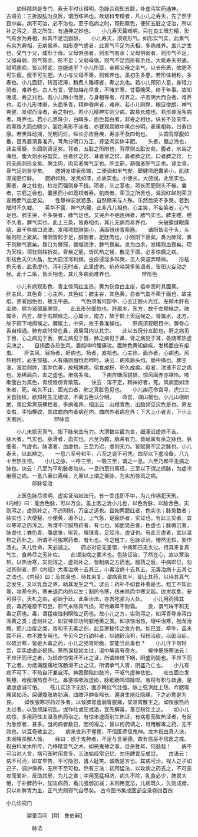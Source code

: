 <!-- { "loadSidebar": true } -->
　　幼科精熟是专门，寿夭平时认得明，色脉合观知五脏，补虚泻实药通神。　　古语云：三折股肱为良医，谓历练熟也。故幼科专精者，凡小儿之寿夭，先了然于目中矣。病不可治，必不治也。至于临病之时，观形察色，便知五脏之证治，所以补之泻之，意之所生，有通神之妙也。　　小儿寿天最难明，只在良工眼力精，形气有余为寿相，如其不足岂遐龄。　　小儿寿天，须观形气。如形实气实，此禀气有余为寿相，无病易养。如形虚气虚者，此禀气不足为夭相，多病难养。盖儿之生也，受气于父，成形于母。父母俱强者，则形气有余；父母俱弱者，则形气不足。父强母弱，则气有余，形不足；父弱母强，则气不足而形有余也。大抵寿夭穷通，聪明愚痴，皆以预定，岂能逃乎？小儿所禀，全赖父母之余气，以长形质，故肥不可生瘦，瘦不可生肥。大小与父母不等，则难养也。虽初生多患，若形体相称，多寿也。小儿面舒，转首迟滞，稍费人雕琢者，寿之兆也。若小儿预知人意，身轻力弱者，难养也。古人有言，譬如梅花早发，不睹岁寒，甘菊晚荣，终于年事。故知晚成，寿之兆也。若小儿阴小而黑，与身相等者，可养之。子若阴大而白者，难养也。若小儿形体弱，头面多青，精神昏瘁者，难养。若小儿刚悍，眼目俊朗，神气爽健，发绀而泽者，寿之相也。若小儿精神实则少病，故易长成也。若形瘁而多病者，难养也。若小儿黑珠少，白睛多，面色晃白者，非寿之相也，纵长不及天年。若黑珠大而白睛少，面色黑形不淡者，亦要观其眼中黑白分明，表里相称，曰寿曰康。若黑珠动摇，光明闪烂，纵长亦应目疾，寿亦不及四旬也。　　头圆背厚腹如垂，目秀眉清鼻准齐。耳角分明口方正，肾坚肉实体丰肥。　　头者，髓之海也，肾主骨髓，头圆则肾足矣。背者，五脏之所附也，背厚则五脏安矣。腹者，水谷之海也，腹大则水谷盈矣。目者肝之窍，耳者肾之窍，鼻者肺之窍，口者脾之窍，七窍无阙则形全矣。脾主肉，肉实者脾气足也。肝主筋，筋强者肝气足也。肾主骨，骨气足则肾坚矣。　　腮妍发绀表形端，二便调和里气安。脚健项肥囊紧小，肌肤温润更红鲜。　　腮妍如桃，发黑如漆，此表实也。小便长，大便润，此里实也。脚者，身之柱也，柱壮而强则身不挠。项者，头之茎也，项长而肥则头不敧。囊者，宗筋之会也，囊黑而小如荔枝者寿。肌肉者，荣卫之所舍也，温润红鲜则荣卫宣畅而气血足矣。　　性静神安状若愚，自然精采与人殊。乐然后笑不多哭，若到眠时不久嘘。　　英华不露，神气内藏，此非凡儿相也。心主笑，不妄笑者，心气足也。肺主哭，不多哭者，肺气足也。又哭声不绝连绵者，肺气实也。脾主睡，睡不久者，脾气实也。此上三条，皆寿相也，其儿无病而易养也。　　头破露缝眼露睛，鼻干唇缩口流津。发稀项软腓腨小，满面纷纷青紫筋。　　诸阳皆会于头，头破则阳上衰矣。诸阴皆起于足，腓腨者，足肚肉也，小则阴下衰矣。鼻为肺窍，鼻干则肺气衰矣。唇口为脾窍，唇缩流津，脾气衰矣。发为血余，发稀则血衰矣。项为天柱，项软则柱折矣。青紫之筋，皆风热之候，散见于面，必多惊癎之病。　　形枯色夭欠火晶，肚大筋浮泻利频。虫疥浸淫多叫哭，见人笑语弄精神。　　形枯色夭者，此表虚也。泻利无时者，此里虚也。疥疮啼哭多笑语者，皆阳火妄动之候。此十二条，皆夭相也，其儿多病而难养也。
　　　　　辨形色

　　小儿有病观形色，青主惊风红主热，黄为伤食白主疳，若中恶时其面黑。　　肝主风，其色青；心主热，其色红；脾主谷，其色黄。白者气血不荣于面也，故主疳。黑者凶色也，故主中恶。　　气色须看何部中，心主正额火光红。左颊木肝右金肺，颏为肾部鼻脾宫。　　此五形分部位也。肝属木，东方，故于左颊候之。肺属金，西方，故于右颊候之。心属火，南方，故于额上天庭候之。肾属水，北方，故于颏下地阁候之。脾属土，中央，故于鼻准候也。　　肝病须观眼目中，脾唇心舌自相通。肺有病时常在鼻，肾居耳内认其宗。　　此以五窍分五脏也。肝之病见于目，心之病见于舌，脾之病见于唇，肺之病见于鼻，肾之病见于耳，各随寒热虚实决之。　　目扬面赤热生风，眉绉呻吟腹痛攻。面肿色黄知癖疾，发稀面白有疳虫。　　肝主风，目扬者，肝病也。扬者，直视也。心主热，面赤者，心病也。风热相传，必生惊搐。人有痛则眉绉而呻吟。诀云：痢疾眉头绉，肠中痛也。脾主湿，湿胜则肿，面肿色黄，故知脾病。宿食成积，积久成癖。疳者，津液不足之病也。发稀面白，血之虚也。疳病多虫。　　下痢应嫌面貌妍，惊风面赤亦堪怜。咳嗽面白为真色，青绕唇傍青紫筋。　　诀云：泻不定，精神好者，死。风病面如涂朱者，死。咳久不止，面光白者，肺之真脏色见也。　　小儿疾厄命宫寻，虎口三关食指纹。欲知死生无错误，不离五色认分明。　　命宫，谓山根也。小儿山根断绝，青红紫黑筋横栏者，多病难养。相法云：山根青色，出胎频见灾危是也。男左女右，手指横纹，其纹曲向内者病在内，曲向外者病在外；下大上小者吉，下小上天者凶。
　　　　　辨脉息

　　小儿未损天真气，指下脉来宜有力。大滑数实最为良，细濇迟虚终不吉。　　脉大者，气实也。脉滑者，血实也。六至为数，脉来有力。皆赋禀有余之脉也。脉细者，气虚也。脉濇者，血虚也。三至为迟，虚则无力。皆赋禀不足之脉也。小儿寿夭，以此辨之。　　一息六至号和平，八至之说不可凭。四至以下虚冷备，八九十至热生惊。　　小儿之脉，一呼三至，一吸三至，谓之一息。六至乃和平无病之脉也。诀云：八至为平和脉者勿从。一息四至曰离经，三至以下谓之损脉，为虚冷疳痨之病。一息八至曰离经，九至以上谓之至脉，为实热惊风之病。
　　　　　辨脉证治

　　上医色脉尽须明，虚实证治如法行。有一乖违即不中，为儿作祸犯天刑。　　《内经》曰：能合色脉，可以万全。盖上医之治小儿也，以色合脉，以脉合色，实则泻之，虚则补之，不违则制，万全之道也。且如两腮红者，色实也；脉急数者；脉实也；大便秘，小便黄，渴不止，上气急，足胫热者，实证也。有此三实者，宜以寒凉之药泻之。所谓不可服热药者，有七也。如面晃白者，色虚也；脉微沉者，脉虚也；粪色青，腹虚胀，呕乳，眼珠青，足胫冷，虚证也。有此三虚者，宜以温热之药补之。所谓不可服寒药者，有七也。今之粗工，色脉证治，懵然无知，妄作汤丸，夭儿性命，天必谴之。　　药必对证无差错，中病即已无太过。待其来复真气生，食养尽之无补佐。　　此谓治病之要术也。色脉证治，了然在心，故以寒治热，以热治寒，实则泻之，虚则补之，皆制病之方药也。服药之后，中病即已，勿过其制者，即《内经》大毒治病十去其三，小毒治病十去其五，无毒治病十去其七之法也。《内经》曰：及其衰也，待其来复，谓病衰其半，即止其药，以待其真气之发生，又以乳食之养，助其发生之气。谚云：药补不如食补者是也。粗工不知此理，攻寒令热，寒未退而内热以生；制热令寒，热未除而中寒又起。欲求疾愈，安可得乎。夭札之由，必始于此。此条治法，亦吾吃紧为人处。　　小儿用药择其良，毒药毫厘不可尝。邪气未除真气损，可怜嫩草不耐霜。　　良，谓气味平和无毒之药也。毒，谓猛峻蚀利瞑眩之药也。故小儿之方，实则泻之，如泻青导赤泻白泻黄之类；虚则补之，如安神异功阿胶地黄之类。如凉惊治热，理中治寒，抱龙治癎，肥儿治疳之类，皆和平无毒之剂，此吾家秘传之良方也。如巴豆、牵牛，虽未尝不用，亦不敢专用也。予见今之行幼科者，以硇砂治积，轻粉治痰，以砒治疟，以硫治寒，皆是大毒之药，小儿之肠胃娇脆，安能当此毒也？　　小儿汗下勿轻尝，实实虚虚必损伤。寒热误投如太过，温中解毒有奇方。　　按仲景伤寒法云：不应汗而汗之者，为斑疹惊惕汗不止之证，所谓桂枝下咽，阳盛则毙也。不应下而下之者，为痞满腹痛吐泻肠滑不止之证，所谓承气入胃，阴盛乃亡也。　　小儿有病不可下，不热自汗兼自泻。神困顖陷四肢冷，干呕气虚神怯怕。　　吐虫面白发焦穗，疳瘦潮热食不化。鼻塞咳嗽及虚痰，脉细肠鸣烦躁呀。若将有积与疏通，是谓虚虚诚可怕。　　孩儿实热下无妨，面赤睛红气壮强。脉上弦洪肚上热，咋腮喉痛尿如汤。屎硬腹胀胁肋满，四肢浮肿夜啼长。遍身生疮肚隐痛，下之必愈是为良。　　如悞服寒凉药过多者。以致脾胃虚弱胃脘痛，宜温胃散主之。如悞服热药太过者，以致烦躁闷乱，或作吐或狂或渴，宜先解毒，菉豆粉饮主之。　　如小儿病惊，多用药性太温及热药治之。有惊未退而别生热证，有病愈而致热证者，有反为急惊者，甚多。当问病者数日，因何得之，曾以何药调之，可用解毒之药，无不效也。以豆卷散主之。　　病来发热不惺惺，不信医师信鬼神。龙木祝由真人诀，未闻牲杀解人惊。　　经曰：惑于鬼神者，不足与言至德。故有信巫不信医之戒。祝由科龙木所传，乃移精变气之术。如祷鬼神之事，徒杀牲耳，何益哉！　　病不可治对人言，病可医时用意专。三法始经常记忆，勿伤脾胃反成愆。　　古语云：病不可治，即宜早告，不可隐忍，遭人耻笑。诚哉是言也。其病可治，视人之子如己子，调护保养，无所不至可也。然有三法：初用猛法，以攻病之药去之，不可恶攻而爱补，反助其邪，为儿之害；中用宽猛相济，病久不除，乳食必少，脾胃大倦，于补脾药中，加攻病药，看儿强弱加减；末则用宽法，儿病既久，久则成疳，只以补脾胃为主，正气完则邪气自尽矣。
古今图书集成医部全录卷四百四

小儿诊视门

　　　　婴童百问 【明　鲁伯嗣】

　　　　　脉法

